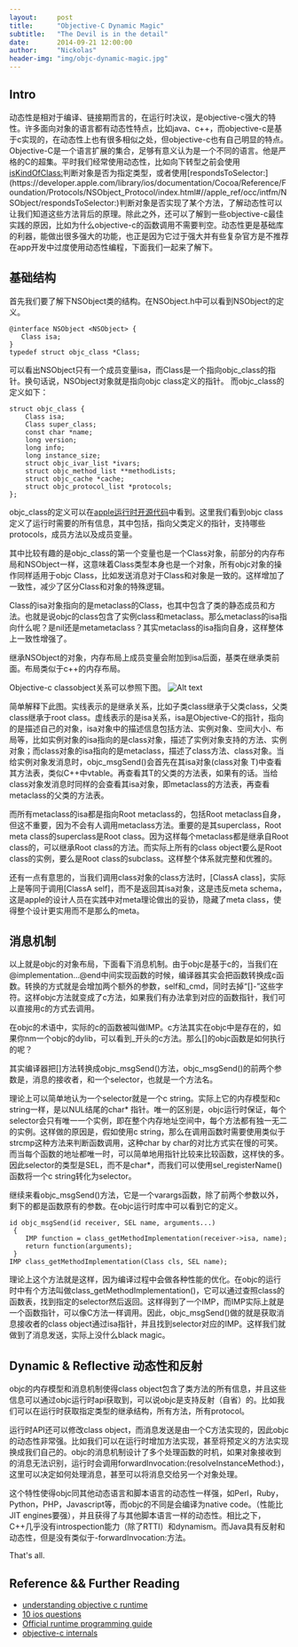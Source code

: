 ```yaml
---
layout:     post
title:      "Objective-C Dynamic Magic"
subtitle:   "The Devil is in the detail"
date:       2014-09-21 12:00:00
author:     "Nickolas"
header-img: "img/objc-dynamic-magic.jpg"
---
```


## Intro
动态性是相对于编译、链接期而言的，在运行时决议，是objective-c强大的特性。许多面向对象的语言都有动态性特点，比如java、c++，而objective-c是基于c实现的，在动态性上也有很多相似之处，但objective-c也有自己明显的特点。Objective-C是一个语言扩展的集合，足够有意义认为是一个不同的语言。他是严格的C的超集。平时我们经常使用动态性，比如向下转型之前会使用[isKindOfClass:](https://developer.apple.com/library/mac/documentation/Cocoa/Reference/Foundation/Protocols/NSObject_Protocol/Reference/NSObject.html#//apple_ref/occ/intfm/NSObject/isKindOfClass:)判断对象是否为指定类型，或者使用[respondsToSelector:](https://developer.apple.com/library/ios/documentation/Cocoa/Reference/Foundation/Protocols/NSObject_Protocol/index.html#//apple_ref/occ/intfm/NSObject/respondsToSelector:)判断对象是否实现了某个方法，了解动态性可以让我们知道这些方法背后的原理。除此之外，还可以了解到一些objective-c最佳实践的原因，比如为什么objective-c的函数调用不需要判空。动态性更是基础库的利器，能做出很多强大的功能，也正是因为它过于强大并有些复杂官方是不推荐在app开发中过度使用动态性编程，下面我们一起来了解下。

## 基础结构
首先我们要了解下NSObject类的结构。在NSObject.h中可以看到NSObject的定义。

    @interface NSObject <NSObject> {
       Class isa;
    } 
    typedef struct objc_class *Class;
可以看出NSObject只有一个成员变量isa，而Class是一个指向objc_class的指针。换句话说，NSObject对象就是指向objc class定义的指针。
而objc_class的定义如下：

    struct objc_class {
        Class isa;
        Class super_class;
        const char *name;                                        
        long version;                                            
        long info;                                     
        long instance_size;                           
        struct objc_ivar_list *ivars;                  
        struct objc_method_list **methodLists;                   
        struct objc_cache *cache;                   
        struct objc_protocol_list *protocols;
    };
objc_class的定义可以在[apple运行时开源代码](http://www.opensource.apple.com/source/objc4/objc4-208/runtime/objc-class.h)中看到。这里我们看到objc class定义了运行时需要的所有信息，其中包括，指向父类定义的指针，支持哪些protocols，成员方法以及成员变量。

其中比较有趣的是objc_class的第一个变量也是一个Class对象，前部分的内存布局和NSObject一样，这意味着Class类型本身也是一个对象，所有objc对象的操作同样适用于objc Class，比如发送消息对于Class和对象是一致的。这样增加了一致性，减少了区分Class和对象的特殊逻辑。

Class的isa对象指向的是metaclass的Class，也其中包含了类的静态成员和方法。也就是说objc的class包含了实例class和metaclass。那么metaclass的isa指向什么呢？是nil还是metametaclass？其实metaclass的isa指向自身，这样整体上一致性增强了。

继承NSObject的对象，内存布局上成员变量会附加到isa后面，基类在继承类前面。布局类似于c++的内存布局。

Objective-c classobject关系可以参照下图。
![Alt text](http://images.cnblogs.com/cnblogs_com/studentdeng/201110/201110011842504595.png  "classobject关系.")

简单解释下此图。实线表示的是继承关系，比如子类class继承于父类class，父类class继承于root class。虚线表示的是isa关系，isa是Objective-C的指针，指向的是描述自己的对象，isa对象中的描述信息包括方法、实例对象、空间大小、布局等，比如实例对象的isa指向的是class对象，描述了实例对象支持的方法、实例对象；而class对象的isa指向的是metaclass，描述了class方法、class对象。当给实例对象发消息时，objc_msgSend()会首先在其isa对象(class对象 T)中查看其方法表，类似C++中vtable。再查看其T的父类的方法表，如果有的话。当给class对象发消息时同样的会查看其isa对象，即metaclass的方法表，再查看metaclass的父类的方法表。

而所有metaclass的isa都是指向Root metaclass的，包括Root metaclass自身，但这不重要，因为不会有人调用metaclass方法。重要的是其superclass，Root meta class的superclass是Root class。因为这样每个metaclass都是继承自Root class的，可以继承Root class的方法。而实际上所有的class object要么是Root class的实例，要么是Root class的subclass。这样整个体系就完整和优雅的。

还有一点有意思的，当我们调用class对象的class方法时，[ClassA class]，实际上是等同于调用[ClassA self]，而不是返回其isa对象，这是违反meta schema，这是apple的设计人员在实践中对meta理论做出的妥协，隐藏了meta class，使得整个设计更实用而不是那么的meta。

## 消息机制 
以上就是objc的对象布局，下面看下消息机制。由于objc是基于c的，当我们在@implementation...@end中间实现函数的时候，编译器其实会把函数转换成c函数。转换的方式就是会增加两个额外的参数，self和_cmd，同时去掉“[]-”这些字符。这样objc方法就变成了c方法，如果我们有办法拿到对应的函数指针，我们可以直接用c的方式去调用。

在objc的术语中，实际的c的函数被叫做IMP。c方法其实在objc中是存在的，如果你nm一个objc的dylib，可以看到_开头的c方法。那么[]的objc函数是如何执行的呢？

其实编译器把[]方法转换成objc_msgSend()方法，objc_msgSend()的前两个参数是，消息的接收者，和一个selector，也就是一个方法名。

理论上可以简单地认为一个selector就是一个c string。实际上它的内存模型和c string一样，是以NUL结尾的char* 指针。唯一的区别是，objc运行时保证，每个selector会只有唯一一个实例，即在整个内存地址空间中，每个方法都有独一无二的实例。这样做的原因是，假如使用c string，那么在调用函数时需要使用类似于strcmp这种方法来判断函数调用，这种char by char的对比方式实在慢的可笑。而当每个函数的地址都唯一时，可以简单地用指针比较来比较函数，这样快的多。因此selector的类型是SEL，而不是char*，而我们可以使用sel_registerName()函数将一个c string转化为selector。

继续来看objc_msgSend()方法，它是一个varargs函数，除了前两个参数以外，剩下的都是函数原有的参数。在objc运行时库中可以看到它的定义。

    id objc_msgSend(id receiver, SEL name, arguments...)
     {
        IMP function = class_getMethodImplementation(receiver->isa, name);
        return function(arguments);
     }
    IMP class_getMethodImplementation(Class cls, SEL name);
理论上这个方法就是这样，因为编译过程中会做各种性能的优化。在objc的运行时中有个方法叫做class_getMethodImplementation()，它可以通过查照class的函数表，找到指定的selector然后返回。这样得到了一个IMP，而IMP实际上就是一个函数指针，可以像C方法一样调用。因此，objc_msgSend()做的就是获取消息接收者的class object通过isa指针，并且找到selector对应的IMP。这样我们就做到了消息发送，实际上没什么black magic。

## Dynamic & Reflective 动态性和反射
objc的内存模型和消息机制使得class object包含了类方法的所有信息，并且这些信息可以通过objc运行时api获取到，可以说objc是支持反射（自省）的。比如我们可以在运行时获取指定类型的继承结构，所有方法，所有protocol。

运行时API还可以修改class object，而消息发送是由一个C方法实现的，因此objc的动态性非常强。比如我们可以在运行时增加方法实现，甚至将预定义的方法实现换成我们自己的。objc的消息机制设计了多个处理函数的时机，如果对象接收到的消息无法识别，运行时会调用forwardInvocation:(resolveInstanceMethod:)，这里可以决定如何处理消息，甚至可以将消息交给另一个对象处理。

这个特性使得objc同其他动态语言和脚本语言的动态性一样强，如Perl，Ruby，Python，PHP，Javascript等，而objc的不同是会编译为native code。（性能比JIT engines要强），并且获得了与其他脚本语言一样的动态性。相比之下，C++几乎没有introspection能力（除了RTTI）和dynamism。而Java具有反射和动态性，但是没有类似于-forwardInvocation:方法。

That's all.
    
## Reference && Further Reading
- [understanding objective c runtime](http://cocoasamurai.blogspot.com/2010/01/understanding-objective-c-runtime.html)
- [10 ios questions](http://onevcat.com/2013/04/ios-interview/)
- [Official runtime programming guide](https://developer.apple.com/library/ios/documentation/Cocoa/Conceptual/ObjCRuntimeGuide/Introduction/Introduction.html)
- [objective-c internals](http://algorithm.com.au/downloads/talks/objective-c-internals/objective-c-internals.pdf)
